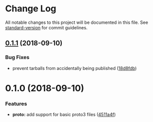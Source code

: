 # Change Log

All notable changes to this project will be documented in this file. See [standard-version](https://github.com/conventional-changelog/standard-version) for commit guidelines.

<a name="0.1.1"></a>
## [0.1.1](https://github.com/shingoinstitute/proto2ts/compare/v0.1.0...v0.1.1) (2018-09-10)


### Bug Fixes

* prevent tarballs from accidentally being published ([18d8fdb](https://github.com/shingoinstitute/proto2ts/commit/18d8fdb))



<a name="0.1.0"></a>
# 0.1.0 (2018-09-10)


### Features

* **proto:** add support for basic proto3 files ([4511a4f](https://github.com/shingoinstitute/proto2ts/commit/4511a4f))
